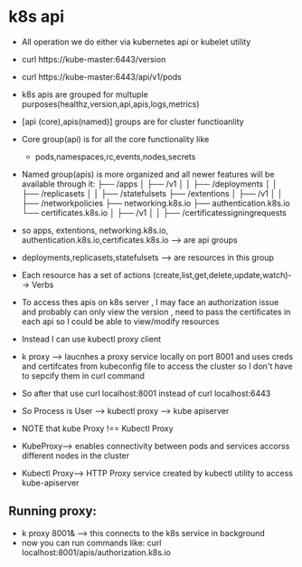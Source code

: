 # k8s api
- All operation we do either via kubernetes api or kubelet utility
- curl https://kube-master:6443/version
- curl https://kube-master:6443/api/v1/pods
- k8s apis are grouped for multuple purposes(healthz,version,api,apis,logs,metrics)
- [api (core),apis(named)] groups are for cluster functioanlity
- Core group(api) is for all the core functionality like
  - pods,namespaces,rc,events,nodes,secrets
- Named group(apis) is more organized and all newer features will be available through it:
├── /apps
│   ├── /v1
│   │   ├── /deployments
│   │   ├── /replicasets
│   │   ├── /statefulsets
├── /extentions
│   ├── /v1
│   │   ├── /networkpolicies
├── networking.k8s.io
├── authentication.k8s.io
└── certificates.k8s.io
│   ├── /v1
│   │   ├── /certificatessigningrequests

- so apps, extentions, networking.k8s.io, authentication.k8s.io,certificates.k8s.io --> are api groups
- deployments,replicasets,statefulsets --> are resources in this group
- Each resource has a set of actions (create,list,get,delete,update,watch)--> Verbs


- To access thes apis on k8s server , I may face an authorization issue and probably can only view the version , need to pass the certificates in each api so I could be able to view/modify resources
- Instead I can use kubectl proxy client
- k proxy --> laucnhes a proxy service locally on port 8001 and uses creds and certifcates from kubeconfig file to access the cluster so I don't have to sepcify them in curl command
- So after that use curl localhost:8001 instead of curl localhost:6443
- So Process is User --> kubectl proxy --> kube apiserver
- NOTE that kube Proxy !== Kubectl Proxy
- KubeProxy--> enables connectivity between pods and services accorss different nodes in the cluster
- Kubectl Proxy--> HTTP Proxy service created by kubectl utility to access kube-apiserver


## Running proxy:
- k proxy 8001& --> this connects to the k8s service in background 
- now you can run commands like: curl localhost:8001/apis/authorization.k8s.io 
  
